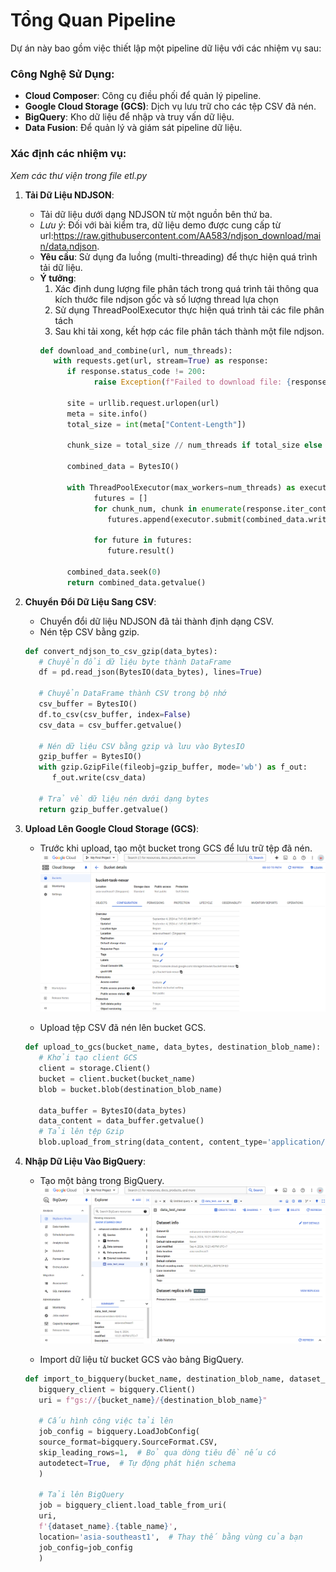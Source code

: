 # Tổng Quan Pipeline

Dự án này bao gồm việc thiết lập một pipeline dữ liệu với các nhiệm vụ sau:

### Công Nghệ Sử Dụng:
- **Cloud Composer**: Công cụ điều phối để quản lý pipeline.
- **Google Cloud Storage (GCS)**: Dịch vụ lưu trữ cho các tệp CSV đã nén.
- **BigQuery**: Kho dữ liệu để nhập và truy vấn dữ liệu.
- **Data Fusion**: Để quản lý và giám sát pipeline dữ liệu.

### Xác định các nhiệm vụ:
*Xem các thư viện trong file etl.py*

1. **Tải Dữ Liệu NDJSON**:  
   - Tải dữ liệu dưới dạng NDJSON từ một nguồn bên thứ ba. 
   - *Lưu ý*: Đối với bài kiểm tra, dữ liệu demo được cung cấp từ url:https://raw.githubusercontent.com/AA583/ndjson_download/main/data.ndjson.  
   - **Yêu cầu**: Sử dụng đa luồng (multi-threading) để thực hiện quá trình tải dữ liệu.
   - **Ý tưởng**: 
      1. Xác định dung lượng file phân tách trong quá trình tải thông qua kích thước file ndjson gốc và số lượng thread lựa chọn
      2. Sử dụng ThreadPoolExecutor thực hiện quá trình tải các file phân tách
      3. Sau khi tải xong, kết hợp các file phân tách thành một file ndjson.
      ```py
      def download_and_combine(url, num_threads):
         with requests.get(url, stream=True) as response:
            if response.status_code != 200:
                  raise Exception(f"Failed to download file: {response.status_code}")

            site = urllib.request.urlopen(url)
            meta = site.info()
            total_size = int(meta["Content-Length"])

            chunk_size = total_size // num_threads if total_size else 1024 * 1024 

            combined_data = BytesIO()

            with ThreadPoolExecutor(max_workers=num_threads) as executor:
                  futures = []
                  for chunk_num, chunk in enumerate(response.iter_content(chunk_size), start=1):
                     futures.append(executor.submit(combined_data.write, chunk))

                  for future in futures:
                     future.result()
                     
            combined_data.seek(0)
            return combined_data.getvalue()
      ```

2. **Chuyển Đổi Dữ Liệu Sang CSV**:  
   - Chuyển đổi dữ liệu NDJSON đã tải thành định dạng CSV. 
   - Nén tệp CSV bằng gzip.
   ```py
   def convert_ndjson_to_csv_gzip(data_bytes):
      # Chuyển đổi dữ liệu byte thành DataFrame
      df = pd.read_json(BytesIO(data_bytes), lines=True)

      # Chuyển DataFrame thành CSV trong bộ nhớ
      csv_buffer = BytesIO()
      df.to_csv(csv_buffer, index=False)
      csv_data = csv_buffer.getvalue()

      # Nén dữ liệu CSV bằng gzip và lưu vào BytesIO
      gzip_buffer = BytesIO()
      with gzip.GzipFile(fileobj=gzip_buffer, mode='wb') as f_out:
         f_out.write(csv_data)
      
      # Trả về dữ liệu nén dưới dạng bytes
      return gzip_buffer.getvalue()
   ```

3. **Upload Lên Google Cloud Storage (GCS)**:  
   - Trước khi upload, tạo một bucket trong GCS để lưu trữ tệp đã nén.
   !["create bucket cloud storage](image/Create_bucket_cloud_storage.png)

   - Upload tệp CSV đã nén lên bucket GCS.
   ```py
   def upload_to_gcs(bucket_name, data_bytes, destination_blob_name):
      # Khởi tạo client GCS
      client = storage.Client()
      bucket = client.bucket(bucket_name)
      blob = bucket.blob(destination_blob_name)

      data_buffer = BytesIO(data_bytes)
      data_content = data_buffer.getvalue()
      # Tải lên tệp Gzip
      blob.upload_from_string(data_content, content_type='application/gzip')
   ```

4. **Nhập Dữ Liệu Vào BigQuery**:
   - Tạo một bảng trong BigQuery.
   !["create table bigquery](image/create_table_Bigquery.png)

   - Import dữ liệu từ bucket GCS vào bảng BigQuery.
   ```py
   def import_to_bigquery(bucket_name, destination_blob_name, dataset_name, table_name):
      bigquery_client = bigquery.Client()
      uri = f"gs://{bucket_name}/{destination_blob_name}"

      # Cấu hình công việc tải lên
      job_config = bigquery.LoadJobConfig(
      source_format=bigquery.SourceFormat.CSV,
      skip_leading_rows=1,  # Bỏ qua dòng tiêu đề nếu có
      autodetect=True,  # Tự động phát hiện schema
      )

      # Tải lên BigQuery
      job = bigquery_client.load_table_from_uri(
      uri,
      f'{dataset_name}.{table_name}',
      location='asia-southeast1',  # Thay thế bằng vùng của bạn
      job_config=job_config
      )
   ```

